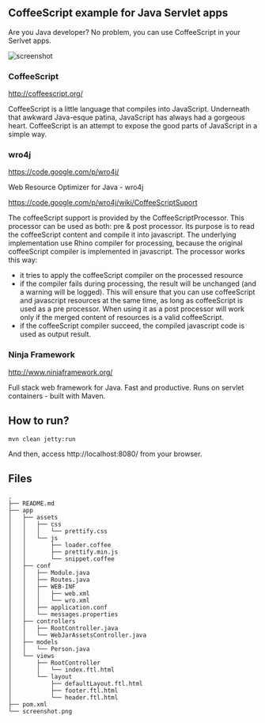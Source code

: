 ## CoffeeScript example for Java Servlet apps

Are you Java developer? No problem, you can use CoffeeScript in your Serlvet apps.

![screenshot](https://raw.github.com/seratch/ninja-coffee-example/master/screenshot.png)

### CoffeeScript

http://coffeescript.org/

CoffeeScript is a little language that compiles into JavaScript. Underneath that awkward Java-esque patina, JavaScript has always had a gorgeous heart. CoffeeScript is an attempt to expose the good parts of JavaScript in a simple way.

### wro4j

https://code.google.com/p/wro4j/

Web Resource Optimizer for Java - wro4j

https://code.google.com/p/wro4j/wiki/CoffeeScriptSuport

The coffeeScript support is provided by the CoffeeScriptProcessor. This processor can be used as both: pre & post processor. Its purpose is to read the coffeeScript content and compile it into javascript. The underlying implementation use Rhino compiler for processing, because the original coffeeScript compiler is implemented in javascript. The processor works this way:

- it tries to apply the coffeeScript compiler on the processed resource
- if the compiler fails during processing, the result will be unchanged (and a warning will be logged). This will ensure that you can use coffeeScript and javascript resources at the same time, as long as coffeeScript is used as a pre processor. When using it as a post processor will work only if the merged content of resources is a valid coffeeScript.
- if the coffeeScript compiler succeed, the compiled javascript code is used as output result.

### Ninja Framework

http://www.ninjaframework.org/

Full stack web framework for Java. Fast and productive. Runs on servlet containers - built with Maven.

## How to run?

    mvn clean jetty:run

And then, access http://localhost:8080/ from your browser.

## Files

```
.
├── README.md
├── app
│   ├── assets
│   │   ├── css
│   │   │   └── prettify.css
│   │   └── js
│   │       ├── loader.coffee
│   │       ├── prettify.min.js
│   │       └── snippet.coffee
│   ├── conf
│   │   ├── Module.java
│   │   ├── Routes.java
│   │   ├── WEB-INF
│   │   │   ├── web.xml
│   │   │   └── wro.xml
│   │   ├── application.conf
│   │   └── messages.properties
│   ├── controllers
│   │   ├── RootController.java
│   │   └── WebJarAssetsController.java
│   ├── models
│   │   └── Person.java
│   └── views
│       ├── RootController
│       │   └── index.ftl.html
│       └── layout
│           ├── defaultLayout.ftl.html
│           ├── footer.ftl.html
│           └── header.ftl.html
├── pom.xml
└── screenshot.png
```

